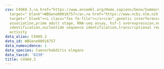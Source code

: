 ```yaml
---
csv: C49A9.3,<a href="https://www.ensembl.org/Homo_sapiens/Gene/Summary?db=core;g=WBGene00016757"
  target="_blank">WBGene00016757</a>,<a href="https://www.ncbi.nlm.nih.gov/pubmed/30894454"
  target="_blank"><i class="fas fa-file"></i></a>",genetic interference,functional
  association,prime adult stage, RNA-seq assay, hsf-1 overexpression,nucleotide sequence
  identification,nucleotide sequence identification,transcriptional regulation,up-regulates
  activity
data_alias: C49A9.3
data_id: WBGene00016757
data_numevidence: 1
data_species: Caenorhabditis elegans
data_taxid: '6239'
title: C49A9.3
---
```

